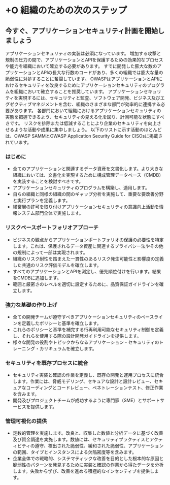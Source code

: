 # +O 組織のための次のステップ
## 今すぐ、アプリケーションセキュリティ計画を開始しましょう

アプリケーションセキュリティの実装は必須になっています。
増加する攻撃と規制の圧力の間で、アプリケーションとAPIを保護するための効果的なプロセスや能力を組織において確立する必要があります。
すでに開発した膨大な数のアプリケーションとAPIの長大な行数のコードがあり、多くの組織では膨大な量の脆弱性に対処することに奮闘しています。
OWASPはアプリケーションとAPIにおけるセキュリティを改良するためにアプリケーションセキュリティのプログラムを組織において確立することを推奨しています。
アプリケーションセキュリティを実現するには、セキュリティと監査、ソフトウェア開発、ビジネス及びエグゼクティブマネジメントを含む、組織のさまざまな部門が効率的に連携する必要があります。
各部門において組織におけるアプリケーションセキュリティの実態を把握できるよう、セキュリティの見える化を図り、計測可能な状態にすべきです。
リスクを排除または低減することにより企業のセキュリティを向上させるような活動や成果に集中しましょう。
以下のリストに示す活動のほとんどは、OWASP SAMMとOWASP Application Security Guide for CISOsに掲載されています。

### はじめに
* 全てのアプリケーションと関連するデータ資産を文書化します。より大きな組織においては、文書化を実現するために構成管理データベース（CMDB）を実装することを検討すべきです。
* アプリケーションセキュリティのプログラムを構築し、適用します。  
* 自らの組織と同様の組織の間のギャップ分析を実施して、重要な要改善分野と実行プランを定義します。
* 経営層の許可を取り付けアプリケーションセキュリティの意識向上活動を情報システム部門全体で実施します。

### リスクベースポートフォリオアプローチ
* ビジネスの観点からアプリケーションポートフォリオの保護の必要性を特定します。これは、保護されるデータ資産に関連するプライバシー法やその他の規制によって一部は実現されます。
* 組織のリスク耐性を踏まえた一貫性のあるリスク発生可能性と影響度の定義した共通のリスク評価モデルを確立します。
* すべてのアプリケーションとAPIを測定し、優先順位付けを行います。結果をCMDBに追加します。
* 範囲と厳密さのレベルを適切に設定するために、品質保証ガイドラインを確立します。

### 強力な基礎の作り上げ
* 全ての開発チームが遵守すべきアプリケーションセキュリティのベースラインを定義したポリシーと基準を確立します。
* これらのポリシーと基準を補完する行再利用可能なセキュリティ制御を定義し、それらを使用する際の設計開発ガイドラインを提供します。
* 様々な開発の役割やトピックからなるアプリケーション・セキュリティのトレーニング・カリキュラムを確立します。   

### セキュリティを既存プロセスに統合
* セキュリティ実装と確認の作業を定義し、既存の開発と運用プロセスに統合します。作業には、脅威モデリング、セキュアな設計と設計レビュー、セキュアなコーディングとコードレビュー、ペネトレーションテスト、修正作業を含みます。
* 開発及びプロジェクトチームが成功するように専門家（SME）とサポートサービスを提供します。

### 管理可視化の提供
* 定数的管理を実施します。改良と、収集した数値と分析データに基づく改善及び資金調達を実施します。数値には、セキュリティプラクティスとアクティビティの遵守、検出された脆弱性、緩和された脆弱性、アプリケーションの範囲、タイプとインスタンスによる欠陥密度等を含みます。
* 企業全体での戦略的、システマティックな改善を目的とした根本的な原因と脆弱性のパターンを発見するために実装と確認の作業から得たデータを分析します。失敗から学び、改善を進める積極的なインセンティブを提供します。
